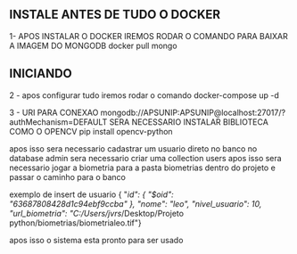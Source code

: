 ## INSTALE ANTES DE TUDO O DOCKER
1- APOS INSTALAR O DOCKER IREMOS RODAR O COMANDO PARA BAIXAR A IMAGEM DO MONGODB
   docker pull mongo

## INICIANDO
2 - apos configurar tudo iremos rodar o comando 
    docker-compose up -d

3 - URI PARA CONEXAO mongodb://APSUNIP:APSUNIP@localhost:27017/?authMechanism=DEFAULT
    SERA NECESSARIO INSTALAR BIBLIOTECA COMO O OPENCV 
    pip install opencv-python

 apos isso sera necessario cadastrar um usuario direto no banco 
 no database admin sera necessario criar uma collection users
 apos isso sera necessario jogar a biometria para a pasta biometrias dentro do projeto e passar o caminho para o banco

 exemplo de insert de usuario
 {  "_id": {    "$oid": "63687808428d1c94ebf9ccba"  },  "nome": "leo",  "nivel_usuario": 10,  "url_biometria": "C:/Users/jvrs_/Desktop/Projeto python/biometrias/biometrialeo.tif"}

 apos isso o sistema esta pronto para ser usado
